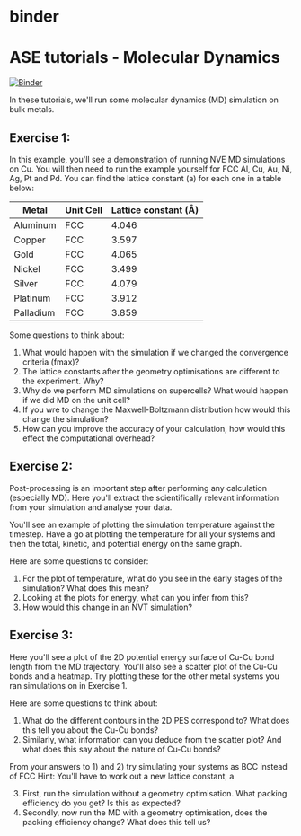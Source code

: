 # binder
# ASE tutorials - Molecular Dynamics 
[![Binder](https://mybinder.org/badge_logo.svg)](https://mybinder.org/v2/gh/UCL-DDMD/ASE-Tutorials-/main?urlpath=lab)


In these tutorials, we'll run some molecular dynamics (MD) simulation on bulk metals. 

## Exercise 1: 

In this example, you'll see a demonstration of running NVE MD simulations on Cu. You will then need to run the example 
yourself for FCC Al, Cu, Au, Ni, Ag, Pt and Pd. You can find the lattice constant (a) for each one in a table below:



| Metal     | Unit Cell | Lattice constant (Å) |
|-----------|-----------|----------------------|
| Aluminum  | FCC       | 4.046                |
| Copper    | FCC       | 3.597                |
| Gold      | FCC       | 4.065                |
| Nickel    | FCC       | 3.499                |
| Silver    | FCC       | 4.079                |
| Platinum  | FCC       | 3.912                |
| Palladium | FCC       | 3.859                |


Some questions to think about:

1) What would happen with the simulation if we changed the convergence criteria (fmax)? 
2) The lattice constants after the geometry optimisations are different to the experiment. Why? 
3) Why do we perform MD simulations on supercells? What would happen if we did MD on the unit cell?
4) If you wre to change the Maxwell-Boltzmann distribution how would this change the simulation? 
5) How can you improve the accuracy of your calculation, how would this effect the computational overhead? 




## Exercise 2: 

Post-processing is an important step after performing any calculation (especially MD). 
Here you'll extract the scientifically relevant information from your simulation and analyse your data. 

You'll see an example of plotting the simulation temperature against the timestep. Have a go at plotting
the temperature for all your systems and then the total, kinetic, and potential energy on the same graph. 

Here are some questions to consider:

1) For the plot of temperature, what do you see in the early stages of the simulation? What does this mean?
2) Looking at the plots for energy, what can you infer from this? 
3) How would this change in an NVT simulation? 





## Exercise 3: 

Here you'll see a plot of the 2D potential energy surface of Cu-Cu bond length from the MD trajectory. 
You'll also see a scatter plot of the Cu-Cu bonds and a heatmap. 
Try plotting these for the other metal systems you ran simulations on in Exercise 1. 

Here are some questions to think about: 

1) What do the different contours in the 2D PES correspond to? What does this tell you about the Cu-Cu bonds?
2) Similarly, what information can you deduce from the scatter plot? And what does this say about the nature of Cu-Cu bonds?

From your answers to 1) and 2) try simulating your systems as BCC instead of FCC
Hint: You'll have to work out a new lattice constant, a

3) First, run the simulation without a geometry optimisation. What packing efficiency do you get? Is this as expected? 
4) Secondly, now run the MD with a geometry optimisation, does the packing efficiency change? What does this tell us? 
